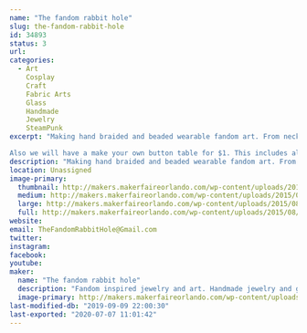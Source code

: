 ```yaml
---
name: "The fandom rabbit hole"
slug: the-fandom-rabbit-hole
id: 34893
status: 3
url: 
categories:
  - Art
    Cosplay
    Craft
    Fabric Arts
    Glass
    Handmade
    Jewelry
    SteamPunk
excerpt: "Making hand braided and beaded wearable fandom art. From necklaces,  earrings and headbands to painted glass pieces of art. 

Also we will have a make your own button table for $1. This includes all the supplies needed to make wearable art, while you wait. "
description: "Making hand braided and beaded wearable fandom art. From necklaces,  earrings and headbands to painted glass pieces. Featuring designs and creations inspired by our favorite books,movies,games and stories. Featuring wizard pieces, steam punk and sea life."
location: Unassigned
image-primary:
  thumbnail: http://makers.makerfaireorlando.com/wp-content/uploads/2015/08/IMG_57301-150x150.jpg
  medium: http://makers.makerfaireorlando.com/wp-content/uploads/2015/08/IMG_57301-300x225.jpg
  large: http://makers.makerfaireorlando.com/wp-content/uploads/2015/08/IMG_57301-1024x768.jpg
  full: http://makers.makerfaireorlando.com/wp-content/uploads/2015/08/IMG_57301.jpg
website: 
email: TheFandomRabbitHole@Gmail.com
twitter: 
instagram: 
facebook: 
youtube: 
maker:
  name: "The fandom rabbit hole"
  description: "Fandom inspired jewelry and art. Handmade jewelry and glass paintings inspired by the love of our favorite stories. Using art to express creativity every day. "
  image-primary: http://makers.makerfaireorlando.com/wp-content/uploads/2015/08/interweb.png
last-modified-db: "2019-09-09 22:00:30"
last-exported: "2020-07-07 11:01:42"
---
```

